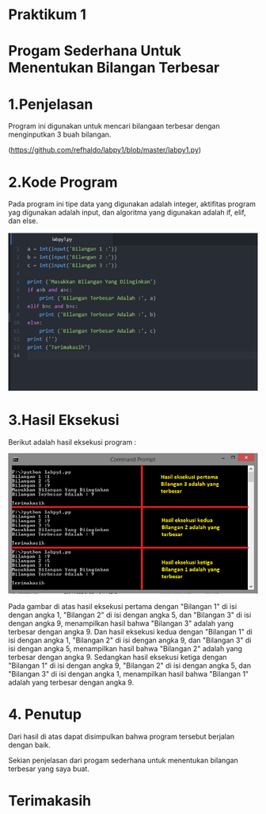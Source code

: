 # Praktikum 1
# Progam Sederhana Untuk Menentukan Bilangan Terbesar
# 1.Penjelasan
Program ini digunakan untuk mencari bilangaan terbesar dengan menginputkan 3 buah bilangan. 

(https://github.com/refhaldo/labpy1/blob/master/labpy1.py)
# 2.Kode Program
Pada program ini tipe data yang digunakan adalah integer, aktifitas program yag digunakan adalah input, dan algoritma yang digunakan adalah if, elif, dan else. 

![image](https://github.com/refhaldo/labpy1/blob/master/1.png?raw=true)
# 3.Hasil Eksekusi
Berikut adalah hasil eksekusi program :

![image](https://github.com/refhaldo/labpy1/blob/master/2.png?raw=true) 

Pada gambar di atas hasil eksekusi pertama dengan "Bilangan 1" di isi dengan angka 1, "Bilangan 2" di isi dengan angka 5, dan "Bilangan 3" di isi dengan angka 9, menampilkan hasil bahwa "Bilangan 3" adalah yang terbesar dengan angka 9. 
Dan hasil eksekusi kedua dengan "Bilangan 1" di isi dengan angka 1, "Bilangan 2" di isi dengan angka 9, dan "Bilangan 3" di isi dengan angka 5, menampilkan hasil bahwa "Bilangan 2" adalah yang terbesar dengan angka 9. 
Sedangkan hasil eksekusi ketiga dengan "Bilangan 1" di isi dengan angka 9, "Bilangan 2" di isi dengan angka 5, dan "Bilangan 3" di isi dengan angka 1, menampilkan hasil bahwa "Bilangan 1" adalah yang terbesar dengan angka 9.
# 4. Penutup
Dari hasil di atas dapat disimpulkan bahwa program tersebut berjalan dengan baik.

Sekian penjelasan dari progam sederhana untuk menentukan bilangan terbesar yang saya buat.  
# Terimakasih
